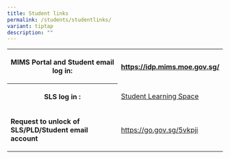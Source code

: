 ```yaml
---
title: Student links
permalink: /students/studentlinks/
variant: tiptap
description: ""
---
```

<table>
<tbody>
<tr>
<th rowspan="1" colspan="1">
<p>MIMS Portal and Student email log in:</p>
</th>
<th rowspan="1" colspan="1">
<p><a href="https://idp.mims.moe.gov.sg/" rel="noopener noreferrer nofollow" target="_blank">https://idp.mims.moe.gov.sg/</a>
</p>
</th>
</tr>
<tr>
<th rowspan="1" colspan="1">
<p>SLS log in :</p>
</th>
<td rowspan="1" colspan="1">
<p><a href="https://vle.learning.moe.edu.sg/login" rel="noopener noreferrer nofollow" target="_blank"><u>Student Learning Space</u></a>
</p>
</td>
</tr>
<tr>
<td rowspan="1" colspan="1">
<p><strong>Request to unlock of SLS/PLD/Student email account</strong>
</p>
</td>
<td rowspan="1" colspan="1">
<p><a href="https://go.gov.sg/5vkpji" rel="noopener noreferrer nofollow" target="_blank">https://go.gov.sg/5vkpji</a>
</p>
</td>
</tr>
</tbody>
</table>
<p></p>